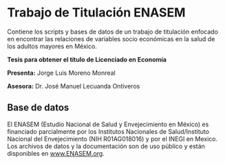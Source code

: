 # Trabajo de Titulación ENASEM
Contiene los scripts y bases de datos de un trabajo de titulación enfocado en encontrar las relaciones de variables socio económicas en la salud de los adultos mayores en México.

**Tesis para obtener el título de Licenciado en Economía**

**Presenta:** Jorge Luis Moreno Monreal

**Asesora:** Dr. José Manuel Lecuanda Ontiveros

## Base de datos
El ENASEM (Estudio Nacional de Salud y Envejecimiento en México) es financiado parcialmente por los Institutos Nacionales de Salud/Instituto Nacional del Envejecimiento (NIH R01AG018016) y por el INEGI en Mexico. Los archivos de datos y la documentación son de uso público y están disponibles en www.ENASEM.org.
